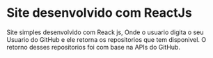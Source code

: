 # Site desenvolvido com ReactJs

Site simples desenvolvido com Reack js, Onde o usuario digita o seu Usuario do GitHub e ele retorna os repositorios que tem disponivel. O retorno desses repositorios foi com base na APIs do GitHub.  
